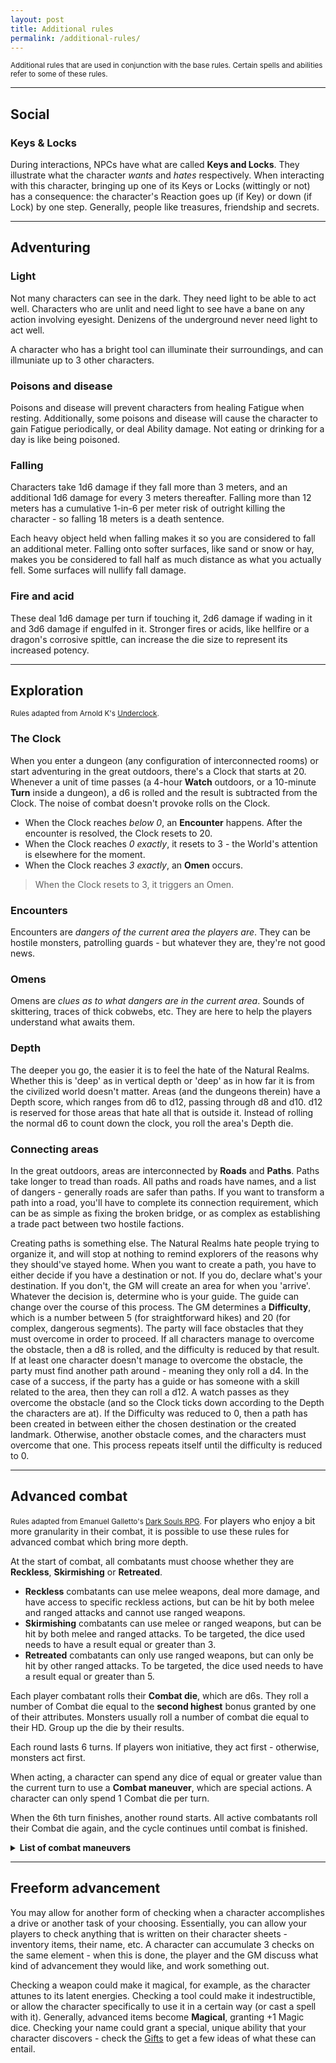 ```yaml
---
layout: post
title: Additional rules
permalink: /additional-rules/
---
```

<small>Additional rules that are used in conjunction with the base rules. Certain spells and abilities refer to some of these rules.</small>

***
## Social

### Keys & Locks
During interactions, NPCs have what are called <b>Keys and Locks</b>. They illustrate what the character <i>wants</i> and <i>hates</i> respectively. When interacting with this character, bringing up one of its Keys or Locks (wittingly or not) has a consequence: the character's Reaction goes up (if Key) or down (if Lock) by one step. Generally, people like treasures, friendship and secrets.

***
## Adventuring 

### Light
Not many characters can see in the dark. They need light to be able to act well. Characters who are unlit and need light to see have a bane on any action involving eyesight. Denizens of the underground never need light to act well.

A character who has a bright tool can illuminate their surroundings, and can illmuniate up to 3 other characters.

### Poisons and disease
Poisons and disease will prevent characters from healing Fatigue when resting. Additionally, some poisons and disease will cause the character to gain Fatigue periodically, or deal Ability damage. Not eating or drinking for a day is like being poisoned.

### Falling
Characters take 1d6 damage if they fall more than 3 meters, and an additional 1d6 damage for every 3 meters thereafter. Falling more than 12 meters has a cumulative 1-in-6 per meter risk of outright killing the character - so falling 18 meters is a death sentence.

Each heavy object held when falling makes it so you are considered to fall an additional meter. Falling onto softer surfaces, like sand or snow or hay, makes you be considered to fall half as much distance as what you actually fell. Some surfaces will nullify fall damage.

### Fire and acid
These deal 1d6 damage per turn if touching it, 2d6 damage if wading in it and 3d6 damage if engulfed in it. Stronger fires or acids, like hellfire or a dragon's corrosive spittle, can increase the die size to represent its increased potency.

***
## Exploration
<small>Rules adapted from Arnold K's [Underclock](https://goblinpunch.blogspot.com/2023/04/the-underclock-fixing-random-encounter.html).</small>

### The Clock
When you enter a dungeon (any configuration of interconnected rooms) or start adventuring in the great outdoors, there's a Clock that starts at 20. Whenever a unit of time passes (a 4-hour <b>Watch</b> outdoors, or a 10-minute <b>Turn</b> inside a dungeon), a d6 is rolled and the result is subtracted from the Clock. The noise of combat doesn't provoke rolls on the Clock.
*  When the Clock reaches <i>below 0</i>, an <b>Encounter</b> happens. After the encounter is resolved, the Clock resets to 20.
*  When the Clock reaches <i>0 exactly</i>, it resets to 3 - the World's attention is elsewhere for the moment.
*  When the Clock reaches <i>3 exactly</i>, an <b>Omen</b> occurs.

> When the Clock resets to 3, it triggers an Omen.

### Encounters
Encounters are <i>dangers of the current area the players are</i>. They can be hostile monsters, patrolling guards - but whatever they are, they're not good news.

### Omens
Omens are <i>clues as to what dangers are in the current area</i>. Sounds of skittering, traces of thick cobwebs, etc. They are here to help the players understand what awaits them.

### Depth
The deeper you go, the easier it is to feel the hate of the Natural Realms. Whether this is 'deep' as in vertical depth or 'deep' as in how far it is from the civilized world doesn't matter. Areas (and the dungeons therein) have a Depth score, which ranges from d6 to d12, passing through d8 and d10. d12 is reserved for those areas that hate all that is outside it. Instead of rolling the normal d6 to count down the clock, you roll the area's Depth die.

### Connecting areas
In the great outdoors, areas are interconnected by <b>Roads</b> and <b>Paths</b>. Paths take longer to tread than roads. All paths and roads have names, and a list of dangers - generally roads are safer than paths. If you want to transform a path into a road, you'll have to complete its connection requirement, which can be as simple as fixing the broken bridge, or as complex as establishing a trade pact between two hostile factions.

Creating paths is something else. The Natural Realms hate people trying to organize it, and will stop at nothing to remind explorers of the reasons why they should've stayed home. When you want to create a path, you have to either decide if you have a destination or not. If you do, declare what's your destination. If you don't, the GM will create an area for when you 'arrive'. Whatever the decision is, determine who is your guide. The guide can change over the course of this process. The GM determines a <b>Difficulty</b>, which is a number between 5 (for straightforward hikes) and 20 (for complex, dangerous segments). The party will face obstacles that they must overcome in order to proceed. If all characters manage to overcome the obstacle, then a d8 is rolled, and the difficulty is reduced by that result. If at least one character doesn't manage to overcome the obstacle, the party must find another path around - meaning they only roll a d4. In the case of a success, if the party has a guide or has someone with a skill related to the area, then they can roll a d12. A watch passes as they overcome the obstacle (and so the Clock ticks down according to the Depth the characters are at). If the Difficulty was reduced to 0, then a path has been created in between either the chosen destination or the created landmark. Otherwise, another obstacle comes, and the characters must overcome that one. This process repeats itself until the difficulty is reduced to 0.

***

## Advanced combat
<small>Rules adapted from Emanuel Galletto's [Dark Souls RPG](https://drive.google.com/drive/folders/0B2bP0GsXwg9xZnNIUjBYemVzLU0?resourcekey=0-Ssu9cfnxeIXiK6948_FRIw).</small>
For players who enjoy a bit more granularity in their combat, it is possible to use these rules for advanced combat which bring more depth.

At the start of combat, all combatants must choose whether they are <b>Reckless</b>, <b>Skirmishing</b> or <b>Retreated</b>.
* <b>Reckless</b> combatants can use melee weapons, deal more damage, and have access to specific reckless actions, but can be hit by both melee and ranged attacks and cannot use ranged weapons.
* <b>Skirmishing</b> combatants can use melee or ranged weapons, but can be hit by both melee and ranged attacks. To be targeted, the dice used needs to have a result equal or greater than 3.
* <b>Retreated</b> combatants can only use ranged weapons, but can only be hit by other ranged attacks. To be targeted, the dice used needs to have a result equal or greater than 5.

Each player combatant rolls their <b>Combat die</b>, which are d6s. They roll a number of Combat die equal to the <b>second highest</b> bonus granted by one of their attributes. Monsters usually roll a number of combat die equal to their HD. Group up the die by their results.

Each round lasts 6 turns. If players won initiative, they act first - otherwise, monsters act first.

When acting, a character can spend any dice of equal or greater value than the current turn to use a <b>Combat maneuver</b>, which are special actions. A character can only spend 1 Combat die per turn.

When the 6th turn finishes, another round starts. All active combatants roll their Combat die again, and the cycle continues until combat is finished.

<details markdown="1">
<summary><b>List of combat maneuvers</b></summary>

* <b>Attack:</b> a character can attack by spending one Combat die. They can use certain weapons depending on whether they're Reckless, Skirmishing or Retreated. They can target certain combatants depending on whether they're using a melee or ranged weapon. If the combatant is Reckless, they roll the damage die twice and take the better result. A character can spend a die of the same result as the one spent to make it a powerful attack, allowing the character to enhance the damage (rolling a d12).
  * <b>Block:</b> If the character has a shield and is the target of an attack, they can burn any Combat die, regardless of its value) and reduce the damage by the die's result.
  * <b>Dodge:</b> If the character is targeted by an attack, they can burn a Combat die with a result equal to the current turn number to nullify the attack. If the character has a full Inventory, they cannot Dodge. Only players, and particularly agile monsters can use this action.
* <b>Move:</b> a character can spend a Combat die to change state to either Reckless, Skirmishing or Retreated. They can also change their held weapon while doing so. The spent die's result must be at least 3 to be Skirmishing, or 5 to be Retreated.
* <b>Charge:</b> a character can charge towards a Retreated target by spending a combat die equal to the current turn number. Doing so, they change the character's state to Skirmishing, and immediately attack them as if they had done the Attack action. Only players and particularly quick monsters can use this action.
* <b>Cast a spell:</b> a character can cast a spell by spending a combat die equal to the current turn number.
* <b>Create advantage:</b> you can create an advantage by describing what you do and spend one Combat die. Doing so, choose an ally or an enemy. If an ally, they can change the result of one of their dice. If an enemy, they remove one of their lowest-result combat die. Only players, as well as particularly cunning monsters can use this action.
* <b>Use item:</b> a character can spend one Combat die to use an item that's immediately accessible or interact with the world around them.

</details>

***

## Freeform advancement

You may allow for another form of checking when a character accomplishes a drive or another task of your choosing. Essentially, you can allow your players to check anything that is written on their character sheets - inventory items, their name, etc. A character can accumulate 3 checks on the same element - when this is done, the player and the GM discuss what kind of advancement they would like, and work something out.

Checking a weapon could make it magical, for example, as the character attunes to its latent energies. Checking a tool could make it indestructible, or allow the character specifically to use it in a certain way (or cast a spell with it). Generally, advanced items become <b>Magical</b>, granting +1 Magic dice. Checking your name could grant a special, unique ability that your character discovers - check the [Gifts](https://bartapapa.github.io/legend/gifts) to get a few ideas of what these can entail.

